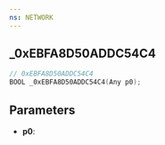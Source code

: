 ```yaml
---
ns: NETWORK
---
```

## _0xEBFA8D50ADDC54C4

```c
// 0xEBFA8D50ADDC54C4
BOOL _0xEBFA8D50ADDC54C4(Any p0);
```

## Parameters
* **p0**:
